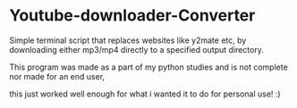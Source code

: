 # Youtube-downloader-Converter
Simple terminal script that replaces websites like y2mate etc, by downloading either mp3/mp4 directly to a specified output directory.


This program was made as a part of my python studies and is not complete nor made for an end user, 

this just worked well enough for what i wanted it to do for personal use! :)
